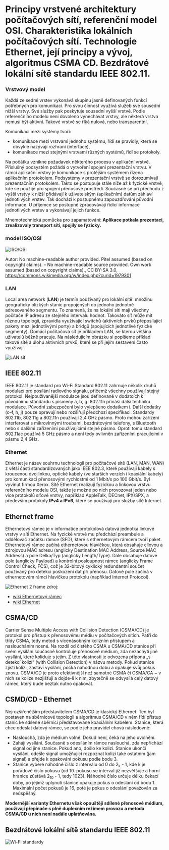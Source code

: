 # Principy vrstvené architektury počítačových sítí, referenční model OSI. Charakteristika lokálních počítačových sítí. Technologie Ethernet, její principy a vývoj, algoritmus CSMA CD. Bezdrátové lokální sítě standardu IEEE 802.11.

### Vrstvový model
Každá ze sedmi vrstev vykonává skupinu jasně definovaných funkcí potřebných pro komunikaci. Pro svou činnost využívá služeb své sousední nižší vrstvy. Své služby pak poskytuje sousední vyšší vrstvě. 
Podle referenčního modelu není dovoleno vynechávat vrstvy, ale některá vrstva nemusí být aktivní. Takové vrstvě se říká nulová, nebo transparentní. 

Komunikaci mezi systémy tvoří: 
* komunikace mezi vrstvami jednoho systému, řídí se pravidly, která se obvykle nazývají rozhraní (interface),
* komunikace mezi stejnými vrstvami různých systémů, řídí se protokoly.

Na počátku vznikne požadavek některého procesu v aplikační vrstvě. Příslušný podsystém požádá o vytvoření spojení prezentační vrstvu. V rámci aplikační vrstvy je komunikace s protějším systémem řízena aplikačním protokolem. Podsystémy v prezentační vrstvě se dorozumívají prezentačním protokolem. Takto se postupuje stále níže až k fyzické vrstvě, kde se použije pro spojení přenosové prostředí. Současně se při přechodu z vyšší vrstvy k nižší přidávají k uživatelským (aplikačním) datům záhlaví jednotlivých vrstev. Tak dochází k postupnému zapouzdřování původní informace. U příjemce se postupně zpracovávají řídící informace jednotlivých vrstev a vykonávají jejich funkce. 

Mnemotechnická pomůcka pro zapamatování: **Aplikace potkala prezentaci, zrealizovaly transport sítí, spojily se fyzicky.** 
### model ISO/OSI

![ISO/OSI](https://github.com/HoundMarty/SZZ_2020/blob/master/Po%C4%8D%C3%ADta%C4%8Dov%C3%A9%20s%C3%ADt%C4%9B%20a%20Internet/imgs/ISO-OSI%20prirovnani.png)

Autor: No machine-readable author provided. Pitel assumed (based on copyright claims). – No machine-readable source provided. Own work assumed (based on copyright claims)., CC BY-SA 3.0, https://commons.wikimedia.org/w/index.php?curid=1979301


### LAN
Local area network (**LAN**) je termín používaný pro lokální sítě: množinu geograficky blízkých stanic propojených do jednoho jednotně adresovaného segmentu. To znamená, že na lokální síti mají všechny počítače IP adresu ze stejného intervalu hodnot. Takováto síť může mít různou topologii, zpravidla využívající switchů (aktivních prvků přeposílající pakety mezi jednotlivými porty) a bridgů (spojujících jednotlivé fyzické segmenty). Domácí počítačová síť je příkladem LAN, se kterou většina uživatelů běžně pracuje. Na následujícím obrázku si popíšeme příklad takové sítě a úlohu aktivních prvků, které se při jejím sestavení často využívají. 

![LAN síť](https://github.com/HoundMarty/SZZ_2020/blob/master/Po%C4%8D%C3%ADta%C4%8Dov%C3%A9%20s%C3%ADt%C4%9B%20a%20Internet/imgs/LANka.PNG)

## IEEE 802.11
IEEE 802.11 je standard pro Wi-Fi.Standard 802.11 zahrnuje několik druhů modulací pro posílání radiového signálu, přičemž všechny používají stejný protokol. Nejpoužívanější modulace jsou definované v dodatcích k původnímu standardu s písmeny a, b, g. 802.11n přináší další techniku modulace. Původní zabezpečení bylo vylepšeno dodatkem i. Další dodatky (c–f, h, j) pouze opravují nebo rozšiřují předchozí specifikaci. 
Standardy 802.11b, 802.11g a 802.11n používají 2,4 GHz pásmo. Proto mohou zařízení interferovat s mikrovlnnými troubami, bezdrátovými telefony, s Bluetooth nebo s dalšími zařízeními používajícími stejné pásmo. Oproti tomu standard 802.11ac používá 5 GHz pásmo a není tedy ovlivněn zařízeními pracujícími v pásmu 2,4 GHz. 

### Ethernet
Ethernet je název souhrnu technologií pro počítačové sítě (LAN, MAN, WAN) z větší části standardizovaných jako IEEE 802.3, které používají kabely s kroucenou dvojlinkou, optické kabely (ve starších verzích i koaxiální kabely) pro komunikaci přenosovými rychlostmi od 1 Mbit/s po 100 Gbit/s. Byl vyvinut firmou Xerox. Sítě Ethernet realizují fyzickou a linkovou vrstvu referenčního modelu OSI, takže je možné po nich provozovat jeden nebo více protokolů síťové vrstvy, například AppleTalk, DECnet, IPX/SPX, a především protokoly **IPv4 a IPv6**, které se používají pro služby sítě Internet. 

## Ethernet frame
Ethernetový rámec je v informatice protokolová datová jednotka linkové vrstvy v síti Ethernet. Na fyzické vrstvě mu předchází preambule a oddělovač začátku rámce (SFD), které s ethernetovým rámcem tvoří paket. 
Ethernetový rámec začíná ethernetovou hlavičkou, která obsahuje cílovou a zdrojovou MAC adresu (anglicky Destination MAC Address, Source MAC Address) a pole Délka/Typ (anglicky Length/Type). Dále obsahuje datové pole (anglicky Payload) a kontrolní posloupnost rámce (anglicky Frame Control Check, FCS), což je 32-bitový cyklický redundantní součet používaný pro detekci poškození dat při přenosu. Datové pole začíná v ethernetovém rámci hlavičkou protokolu (například Internet Protocol). 

![Ethernet 2 frame](https://github.com/HoundMarty/SZZ_2020/blob/master/Po%C4%8D%C3%ADta%C4%8Dov%C3%A9%20s%C3%ADt%C4%9B%20a%20Internet/imgs/Ethernet%20typ%202%20frame.png)
zdroj: 
* [wiki Ethernetový rámec](https://cs.wikipedia.org/wiki/Ethernetový_rámec)
* [wiki Ethernet](https://cs.wikipedia.org/wiki/Ethernet)

## CSMA/CD
Carrier Sense Multiple Access with Collision Detection (CSMA/CD) je protokol pro přístup k přenosovému médiu v počítačových sítích. Patří do třídy CSMA, tedy metod s vícenásobným kolizním přístupem a nasloucháním nosné. 
Na rozdíl od čistého CSMA u CSMA/CD stanice při svém vysílání současně kontroluje přenosové médium, zda nezachytí jiné vysílání, které koliduje s jejím. Z této vlastnosti je odvozena přípona „s detekcí kolizí“ (with Collision Detection) v názvu metody. Pokud stanice zjistí kolizi, zastaví vysílání, počká náhodnou dobu a opakuje svůj pokus znovu. CSMA/CD je proto efektivnější než samotné CSMA či CSMA/CA − v nich se kolize nezjišťují a dojde-li k nim, zbytečně se odvysílá celý datový rámec, který bude beztak nutno opakovat. 

## CSMD/CD - Ethernet
Nejrozšířenějším představitelem CSMA/CD je klasický Ethernet. Ten byl postaven na sběrnicové topologii a algoritmus CSMA/CD v něm řídí přístup stanic ke sdílené sběrnici představované koaxiálním kabelem. Stanice, která chce odeslat datový rámec, se podle jeho pravidel chová následovně: 
* Naslouchá, zda je médium volné. Dokud není, čeká na jeho uvolnění.
* Zahájí vysílání. Současně s odesíláním rámce naslouchá, zda nepřichází signál od jiné stanice. Pokud ano, došlo ke kolizi. Stanice ukončí vysílání, odešle signál umožňující rozpoznat kolizi také ostatním (jam signal) a přejde k opakování pokusu podle bodu 3.
* Stanice vybere náhodné číslo z intervalu od 0 do 2<sub>k</sub> - 1, kde k je pořadové číslo pokusu (od 10. pokusu se interval již nezvětšuje a horní hranice zůstává 2<sub>10</sub> - 1, tedy 1023). Náhodné číslo určuje délku čekací doby, po jejímž uplynutí stanice opakuje pokus o odeslání od bodu 1. Maximální počet pokusů je 16, poté je pokus o odeslání považován za neúspěšný.

**Modernější varianty Ethernetu však opouštějí sdílené přenosové médium, používají přepínače s plně duplexním režimem provozu a metoda CSMA/CD u nich není nadále uplatňována.** 

## Bezdrátové lokální sítě standardu IEEE 802.11

![Wi-Fi standardy](https://github.com/HoundMarty/SZZ_2020-21/blob/master/Po%C4%8D%C3%ADta%C4%8Dov%C3%A9%20s%C3%ADt%C4%9B%20a%20Internet/imgs/Wi-Fi_IEEE.png)

